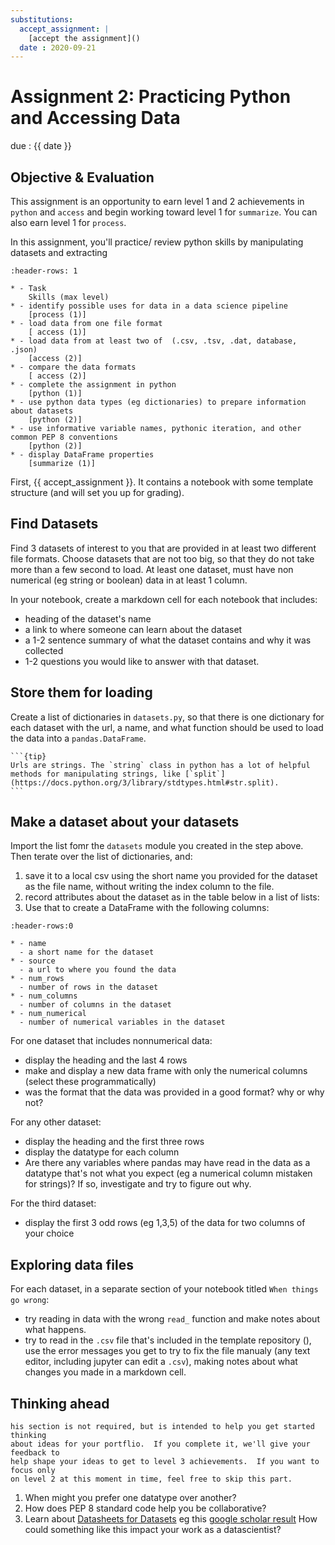 ```yaml
---
substitutions:
  accept_assignment: |
    [accept the assignment]()
  date : 2020-09-21
---
```

# Assignment 2: Practicing Python and Accessing Data


due : {{ date }}



## Objective & Evaluation

This assignment is an opportunity to earn level 1 and 2 achievements in `python` and `access` and begin working toward level 1 for `summarize`. You can also earn level 1 for `process`.

In this assignment, you'll practice/ review python skills by manipulating datasets
and extracting


```{list-table} practice python by manipulating data files, load datasets of different types
:header-rows: 1

* - Task
    Skills (max level)
* - identify possible uses for data in a data science pipeline
    [process (1)]
* - load data from one file format
    [ access (1)]
* - load data from at least two of  (.csv, .tsv, .dat, database, .json)
    [access (2)]
* - compare the data formats
    [ access (2)]
* - complete the assignment in python
    [python (1)]
* - use python data types (eg dictionaries) to prepare information about datasets
    [python (2)]
* - use informative variable names, pythonic iteration, and other common PEP 8 conventions
    [python (2)]
* - display DataFrame properties
    [summarize (1)]
```

First, {{ accept_assignment }}. It contains a notebook with some template structure (and will set you up for grading).


## Find Datasets

Find 3 datasets of interest to you that are provided in at least two different file formats. Choose datasets that are not too big, so that they do not take more than a few second to load. At least one dataset, must have non numerical (eg string or boolean) data in at least 1 column.

In your notebook, create a markdown cell for each notebook that includes:
- heading of the dataset's name
- a link to where someone can learn about the dataset
- a 1-2 sentence summary of what the dataset contains and why it was collected
- 1-2 questions you would like to answer with that dataset.

## Store them for loading

Create a list of dictionaries in `datasets.py`, so that there is one dictionary for each dataset with the url, a name, and what function should be used to load the data into a `pandas.DataFrame`.

````{margin}
```{tip}
Urls are strings. The `string` class in python has a lot of helpful methods for manipulating strings, like [`split`](https://docs.python.org/3/library/stdtypes.html#str.split).
```
````


## Make a dataset about your datasets

Import the list fomr the `datasets` module you created in the step above.
Then terate over the list of dictionaries, and:  

1. save it to a local csv using the short name you provided for the dataset as the file name, without writing the index column to the file.
1. record attributes about the dataset as in the table below in a list of lists:
1. Use that to create a DataFrame with the following columns:

```{list-table} Meta Data Description of the DataFrame to build
:header-rows:0

* - name
  - a short name for the dataset
* - source
  - a url to where you found the data
* - num_rows
  - number of rows in the dataset
* - num_columns
  - number of columns in the dataset
* - num_numerical
  - number of numerical variables in the dataset
```


For one dataset that includes nonnumerical data:
- display the heading and the last 4 rows
- make and display a new data frame with only the numerical columns (select these programmatically)
- was the format that the data was provided in a good format? why or why not?


For any other dataset:
- display the heading and the first three rows
- display the datatype for each column
- Are there any variables where pandas may have read in the data as a datatype that's not what you expect (eg a numerical column mistaken for strings)? If so, investigate and try to figure out why.

For the third dataset:
- display the first 3 odd rows (eg 1,3,5) of the data for two columns of your choice

## Exploring data files

For each dataset, in a separate section of your notebook titled `When things go wrong`:
- try reading in data with the wrong `read_` function and make notes about what happens.
- try to read in the `.csv` file that's included in the template repository (), use the error messages you get to try to fix the file manualy (any text editor, including jupyter can edit a `.csv`), making notes about what changes you made in a markdown cell.



## Thinking ahead

```{warning}
his section is not required, but is intended to help you get started thinking
about ideas for your portflio.  If you complete it, we'll give your feedback to
help shape your ideas to get to level 3 achievements.  If you want to focus only
on level 2 at this moment in time, feel free to skip this part.
```


1. When might you prefer one datatype over another?
1. How does PEP 8 standard code help you be collaborative?
1. Learn about [Datasheets for Datasets](https://arxiv.org/pdf/1803.09010.pdf) eg this [google scholar result](https://scholar.google.com/scholar?q=datasheets+for+datasets&hl=en&as_sdt=0&as_vis=1&oi=scholart) How could something like this impact your work as a datascientist?
